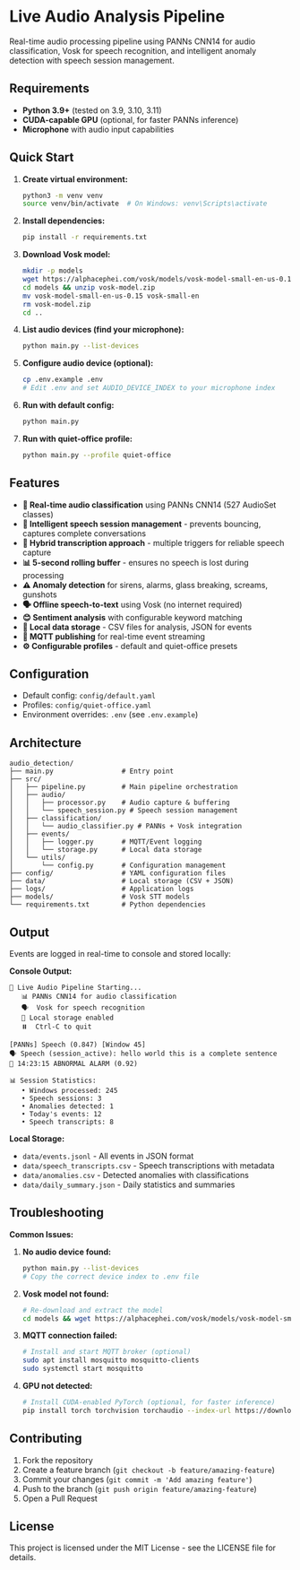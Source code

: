 # Live Audio Analysis Pipeline

Real-time audio processing pipeline using PANNs CNN14 for audio classification, Vosk for speech recognition, and intelligent anomaly detection with speech session management.

## Requirements

- **Python 3.9+** (tested on 3.9, 3.10, 3.11)
- **CUDA-capable GPU** (optional, for faster PANNs inference)
- **Microphone** with audio input capabilities

## Quick Start

1. **Create virtual environment:**
   ```bash
   python3 -m venv venv
   source venv/bin/activate  # On Windows: venv\Scripts\activate
   ```

2. **Install dependencies:**
   ```bash
   pip install -r requirements.txt
   ```

3. **Download Vosk model:**
   ```bash
   mkdir -p models
   wget https://alphacephei.com/vosk/models/vosk-model-small-en-us-0.15.zip -O models/vosk-model.zip
   cd models && unzip vosk-model.zip
   mv vosk-model-small-en-us-0.15 vosk-small-en
   rm vosk-model.zip
   cd ..
   ```

4. **List audio devices (find your microphone):**
   ```bash
   python main.py --list-devices
   ```

5. **Configure audio device (optional):**
   ```bash
   cp .env.example .env
   # Edit .env and set AUDIO_DEVICE_INDEX to your microphone index
   ```

6. **Run with default config:**
   ```bash
   python main.py
   ```

7. **Run with quiet-office profile:**
   ```bash
   python main.py --profile quiet-office
   ```

## Features

- **🎯 Real-time audio classification** using PANNs CNN14 (527 AudioSet classes)
- **🧠 Intelligent speech session management** - prevents bouncing, captures complete conversations
- **🔄 Hybrid transcription approach** - multiple triggers for reliable speech capture
- **📊 5-second rolling buffer** - ensures no speech is lost during processing
- **⚠️ Anomaly detection** for sirens, alarms, glass breaking, screams, gunshots
- **🗣️ Offline speech-to-text** using Vosk (no internet required)
- **😊 Sentiment analysis** with configurable keyword matching
- **💾 Local data storage** - CSV files for analysis, JSON for events
- **📡 MQTT publishing** for real-time event streaming
- **⚙️ Configurable profiles** - default and quiet-office presets

## Configuration

- Default config: `config/default.yaml`
- Profiles: `config/quiet-office.yaml`  
- Environment overrides: `.env` (see `.env.example`)

## Architecture

```
audio_detection/
├── main.py                 # Entry point
├── src/
│   ├── pipeline.py         # Main pipeline orchestration
│   ├── audio/
│   │   ├── processor.py    # Audio capture & buffering
│   │   └── speech_session.py # Speech session management
│   ├── classification/
│   │   └── audio_classifier.py # PANNs + Vosk integration
│   ├── events/
│   │   ├── logger.py       # MQTT/Event logging
│   │   └── storage.py      # Local data storage
│   └── utils/
│       └── config.py       # Configuration management
├── config/                 # YAML configuration files
├── data/                   # Local storage (CSV + JSON)
├── logs/                   # Application logs
├── models/                 # Vosk STT models
└── requirements.txt        # Python dependencies
```

## Output

Events are logged in real-time to console and stored locally:

**Console Output:**
```
🔴 Live Audio Pipeline Starting...
   📊 PANNs CNN14 for audio classification
   🗣️  Vosk for speech recognition
   💾 Local storage enabled
   ⏸️  Ctrl-C to quit

[PANNs] Speech (0.847) [Window 45]
🗣 Speech (session_active): hello world this is a complete sentence
🚨 14:23:15 ABNORMAL ALARM (0.92)

📊 Session Statistics:
   • Windows processed: 245
   • Speech sessions: 3  
   • Anomalies detected: 1
   • Today's events: 12
   • Speech transcripts: 8
```

**Local Storage:**
- `data/events.jsonl` - All events in JSON format
- `data/speech_transcripts.csv` - Speech transcriptions with metadata  
- `data/anomalies.csv` - Detected anomalies with classifications
- `data/daily_summary.json` - Daily statistics and summaries

## Troubleshooting

**Common Issues:**

1. **No audio device found:**
   ```bash
   python main.py --list-devices
   # Copy the correct device index to .env file
   ```

2. **Vosk model not found:**
   ```bash
   # Re-download and extract the model
   cd models && wget https://alphacephei.com/vosk/models/vosk-model-small-en-us-0.15.zip
   ```

3. **MQTT connection failed:**
   ```bash
   # Install and start MQTT broker (optional)
   sudo apt install mosquitto mosquitto-clients
   sudo systemctl start mosquitto
   ```

4. **GPU not detected:**
   ```bash
   # Install CUDA-enabled PyTorch (optional, for faster inference)
   pip install torch torchvision torchaudio --index-url https://download.pytorch.org/whl/cu118
   ```

## Contributing

1. Fork the repository
2. Create a feature branch (`git checkout -b feature/amazing-feature`)
3. Commit your changes (`git commit -m 'Add amazing feature'`)
4. Push to the branch (`git push origin feature/amazing-feature`)
5. Open a Pull Request

## License

This project is licensed under the MIT License - see the LICENSE file for details.